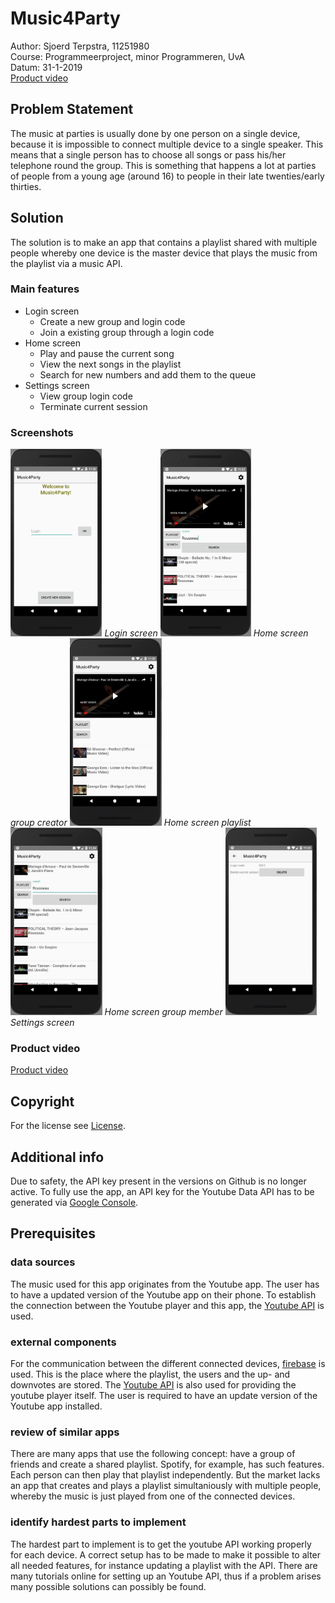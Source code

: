 # Music4Party

Author: Sjoerd Terpstra, 11251980  
Course: Programmeerproject, minor Programmeren, UvA    
Datum: 31-1-2019    
[Product video](https://youtu.be/a-um6Nw5oYA)

## Problem Statement
The music at parties is usually done by one person on a single device, because it is impossible to connect multiple 		   device to a single speaker. This means that a single person has to choose all songs or pass his/her telephone round the group. 
This is something that happens a lot at parties of people from a young age (around 16) to people in their late twenties/early thirties.
	
## Solution
The solution is to make an app that contains a playlist shared with multiple people whereby one device is the master device that plays the music from the playlist via a music API.

### Main features
- Login screen
	- Create a new group and login code
	- Join a existing group through a login code
- Home screen
	- Play and pause the current song
	- View the next songs in the playlist
	- Search for new numbers and add them to the queue
- Settings screen
	- View group login code
	- Terminate current session

### Screenshots
<p float="center">
	<img title="Login screen" src="/doc/Login.jpg" alt="drawing" height="300"/>
	<em>Login screen</em>
	<img title="Home screen group creator" src="/doc/CreatorHome.jpg" alt="drawing" height="300"/>
	<em>Home screen group creator</em>
	<img title="Home screen playlist" src="/doc/CreatorPlaylist.JPG" alt="drawing" height="300"/>
	<em>Home screen playlist</em>
	<img title="Home screen group member" src="/doc/HomeMember.JPG" alt="drawing" height="300"/>
	<em>Home screen group member</em>
	<img title="Settings screen" src="/doc/Settings.JPG" alt="drawing" height="300"/>
	<em>Settings screen</em>
</p>

### Product video
[Product video](https://youtu.be/a-um6Nw5oYA)

## Copyright
For the license see [License](LICENSE). 

## Additional info
Due to safety, the API key present in the versions on Github is no longer active. To fully use the app, an API key for the Youtube Data API has to be generated via [Google Console](https://console.cloud.google.com/apis/dashboard).

## Prerequisites
### data sources
The music used for this app originates from the Youtube app. The user has to have a updated version of the Youtube app on their phone. To establish the connection between the Youtube player and this app, the [Youtube API](https://www.youtube.com/yt/dev/api-resources/) is used.
	
### external components
For the communication between the different connected devices, [firebase](https://firebase.google.com/) is used. This is the place where the playlist, the users and the up- and downvotes are stored. The [Youtube API](https://www.youtube.com/yt/dev/api-resources/) is also used for providing the youtube player itself. The user is required to have an update version of the Youtube app installed.
	
### review of similar apps
There are many apps that use the following concept: have a group of friends and create a shared playlist. Spotify, for example, has such features. Each person can then play that playlist independently. But the market lacks an app that creates and plays a playlist simultaniously with multiple people, whereby the music is just played from one of the connected devices.

### identify hardest parts to implement
The hardest part to implement is to get the youtube API working properly for each device. A correct setup has to be made to make it possible to alter all needed features, for instance updating a playlist with the API. There are many tutorials online for setting up an Youtube API, thus if a problem arises many possible solutions can possibly be found.
